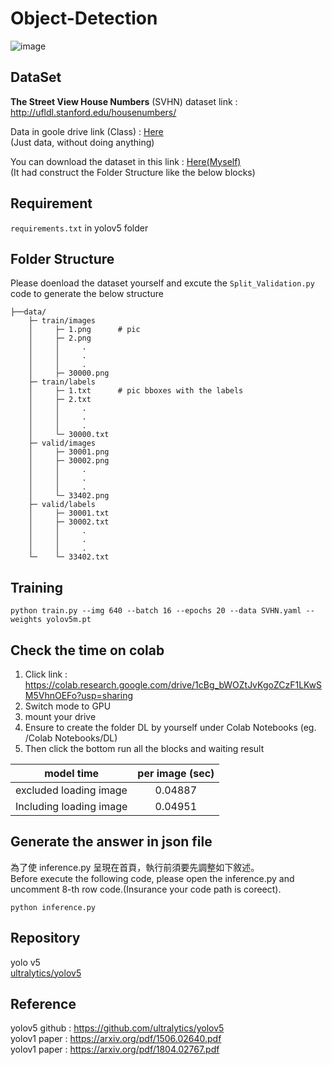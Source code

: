 # Object-Detection
![image](https://user-images.githubusercontent.com/93210989/190901803-2823ff0a-b0dd-4cb4-9efc-828c93ee2e06.png)


DataSet
---
**The Street View House Numbers** (SVHN) dataset link : http://ufldl.stanford.edu/housenumbers/  

Data in goole drive link (Class) : [Here](https://drive.google.com/drive/folders/1aRWnNvirWHXXXpPPfcWlHQuzGJdXagoc)  
(Just data, without doing anything)

You can download the dataset in this link : [Here(Myself)](https://drive.google.com/file/d/15ViQnv9pAEoA7fDN_OlkXPxO_UB5arTr/view?usp=sharing)  
(It had construct the Folder Structure like the below blocks)  

Requirement
---
```requirements.txt``` in yolov5 folder 

Folder Structure  
---
Please doenload the dataset yourself and excute the ```Split_Validation.py``` code to generate the below structure 


```
├──data/
    ├─ train/images
    │     ├─ 1.png      # pic 
    │     ├─ 2.png
    │     │     .
    │     │     .
    │     │     .
    │     ├─ 30000.png
    ├─ train/labels
    │     ├─ 1.txt      # pic bboxes with the labels
    │     ├─ 2.txt
    │     │     .
    │     │     .
    │     │     .
    │     └─ 30000.txt
    ├─ valid/images
    │     ├─ 30001.png
    │     ├─ 30002.png
    │     │     .
    │     │     .
    │     │     .
    │     └─ 33402.png
    ├─ valid/labels
    │     ├─ 30001.txt
    │     ├─ 30002.txt
    │     │     .
    │     │     .
    │     │     .
    └─    └─ 33402.txt
```

Training
---
```
python train.py --img 640 --batch 16 --epochs 20 --data SVHN.yaml --weights yolov5m.pt  
```


Check the time on colab
---
1. Click link : https://colab.research.google.com/drive/1cBg_bWOZtJvKgoZCzF1LKwSM5VhnOEFo?usp=sharing
2. Switch mode to GPU 
3. mount your drive  
4. Ensure to create the folder DL by yourself under Colab Notebooks (eg. /Colab Notebooks/DL)
5. Then click the bottom run all the blocks and waiting result 

| model time        | per image (sec) |
| ------------- |:-------------:|
| excluded loading image | 0.04887 |
| Including loading image | 0.04951|


Generate the answer in json file
---
為了使 inference.py 呈現在首頁，執行前須要先調整如下敘述。  
Before execute the following code, please open the inference.py and uncomment 8-th row code.(Insurance your code path is coreect).
```
python inference.py
```
Repository
---
yolo v5  
[ultralytics/yolov5](https://github.com/ultralytics/yolov5)

Reference
---
yolov5 github : https://github.com/ultralytics/yolov5  
yolov1 paper : https://arxiv.org/pdf/1506.02640.pdf  
yolov1 paper : https://arxiv.org/pdf/1804.02767.pdf  

